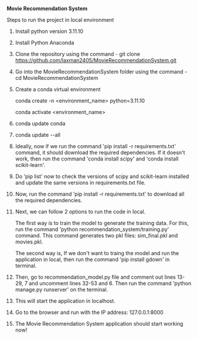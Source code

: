 **Movie Recommendation System**

Steps to run the project in local environment
1. Install python version 3.11.10
2. Install Python Anaconda
3. Clone the repository using the command - git clone https://github.com/laxman2405/MovieRecommendationSystem.git
4. Go into the MovieRecommendationSystem folder using the command - cd MovieRecommendationSystem
5. Create a conda virtual environment
   
   conda create -n <environment_name> python=3.11.10
   
   conda activate <environment_name>
6. conda update conda
7. conda update --all
8. Ideally, now if we run the command 'pip install -r requirements.txt' command, it should download the required dependencies. If it doesn't work, then run the command 'conda install scipy' and 'conda install scikit-learn'.
9. Do 'pip list' now to check the versions of scipy and scikit-learn installed and update the same versions in requirements.txt file.
10. Now, run the command 'pip install -r requirements.txt' to download all the required dependencies.
11. Next, we can follow 2 options to run the code in local.
    
    The first way is to train the model to generate the training data. For this, run the command 'python recommendation_system/training.py' command. This command generates two pkl files: sim_final.pkl and movies.pkl.
    
    The second way is, If we don't want to traing the model and run the application in local, then run the command 'pip install gdown' in terminal.
12. Then, go to recommendation_model.py file and comment out lines 13-29, 7 and uncomment lines 32-53 and 6. Then run the command 'python manage.py runserver' on the terminal.
13. This will start the application in localhost.
14. Go to the browser and run with the IP address: 127.0.0.1:8000
15. The Movie Recommendation System application should start working now!

